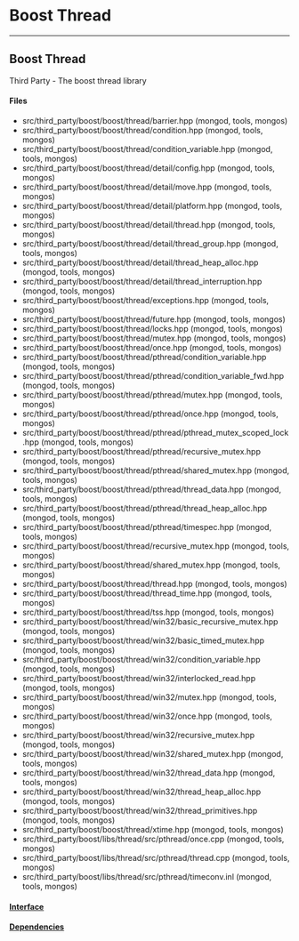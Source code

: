 # Boost Thread


-------------

## Boost Thread
Third Party - The boost thread library

#### Files
- src/third\_party/boost/boost/thread/barrier.hpp   (mongod, tools, mongos)
- src/third\_party/boost/boost/thread/condition.hpp   (mongod, tools, mongos)
- src/third\_party/boost/boost/thread/condition\_variable.hpp   (mongod, tools, mongos)
- src/third\_party/boost/boost/thread/detail/config.hpp   (mongod, tools, mongos)
- src/third\_party/boost/boost/thread/detail/move.hpp   (mongod, tools, mongos)
- src/third\_party/boost/boost/thread/detail/platform.hpp   (mongod, tools, mongos)
- src/third\_party/boost/boost/thread/detail/thread.hpp   (mongod, tools, mongos)
- src/third\_party/boost/boost/thread/detail/thread\_group.hpp   (mongod, tools, mongos)
- src/third\_party/boost/boost/thread/detail/thread\_heap\_alloc.hpp   (mongod, tools, mongos)
- src/third\_party/boost/boost/thread/detail/thread\_interruption.hpp   (mongod, tools, mongos)
- src/third\_party/boost/boost/thread/exceptions.hpp   (mongod, tools, mongos)
- src/third\_party/boost/boost/thread/future.hpp   (mongod, tools, mongos)
- src/third\_party/boost/boost/thread/locks.hpp   (mongod, tools, mongos)
- src/third\_party/boost/boost/thread/mutex.hpp   (mongod, tools, mongos)
- src/third\_party/boost/boost/thread/once.hpp   (mongod, tools, mongos)
- src/third\_party/boost/boost/thread/pthread/condition\_variable.hpp   (mongod, tools, mongos)
- src/third\_party/boost/boost/thread/pthread/condition\_variable\_fwd.hpp   (mongod, tools, mongos)
- src/third\_party/boost/boost/thread/pthread/mutex.hpp   (mongod, tools, mongos)
- src/third\_party/boost/boost/thread/pthread/once.hpp   (mongod, tools, mongos)
- src/third\_party/boost/boost/thread/pthread/pthread\_mutex\_scoped\_lock.hpp   (mongod, tools, mongos)
- src/third\_party/boost/boost/thread/pthread/recursive\_mutex.hpp   (mongod, tools, mongos)
- src/third\_party/boost/boost/thread/pthread/shared\_mutex.hpp   (mongod, tools, mongos)
- src/third\_party/boost/boost/thread/pthread/thread\_data.hpp   (mongod, tools, mongos)
- src/third\_party/boost/boost/thread/pthread/thread\_heap\_alloc.hpp   (mongod, tools, mongos)
- src/third\_party/boost/boost/thread/pthread/timespec.hpp   (mongod, tools, mongos)
- src/third\_party/boost/boost/thread/recursive\_mutex.hpp   (mongod, tools, mongos)
- src/third\_party/boost/boost/thread/shared\_mutex.hpp   (mongod, tools, mongos)
- src/third\_party/boost/boost/thread/thread.hpp   (mongod, tools, mongos)
- src/third\_party/boost/boost/thread/thread\_time.hpp   (mongod, tools, mongos)
- src/third\_party/boost/boost/thread/tss.hpp   (mongod, tools, mongos)
- src/third\_party/boost/boost/thread/win32/basic\_recursive\_mutex.hpp   (mongod, tools, mongos)
- src/third\_party/boost/boost/thread/win32/basic\_timed\_mutex.hpp   (mongod, tools, mongos)
- src/third\_party/boost/boost/thread/win32/condition\_variable.hpp   (mongod, tools, mongos)
- src/third\_party/boost/boost/thread/win32/interlocked\_read.hpp   (mongod, tools, mongos)
- src/third\_party/boost/boost/thread/win32/mutex.hpp   (mongod, tools, mongos)
- src/third\_party/boost/boost/thread/win32/once.hpp   (mongod, tools, mongos)
- src/third\_party/boost/boost/thread/win32/recursive\_mutex.hpp   (mongod, tools, mongos)
- src/third\_party/boost/boost/thread/win32/shared\_mutex.hpp   (mongod, tools, mongos)
- src/third\_party/boost/boost/thread/win32/thread\_data.hpp   (mongod, tools, mongos)
- src/third\_party/boost/boost/thread/win32/thread\_heap\_alloc.hpp   (mongod, tools, mongos)
- src/third\_party/boost/boost/thread/win32/thread\_primitives.hpp   (mongod, tools, mongos)
- src/third\_party/boost/boost/thread/xtime.hpp   (mongod, tools, mongos)
- src/third\_party/boost/libs/thread/src/pthread/once.cpp   (mongod, tools, mongos)
- src/third\_party/boost/libs/thread/src/pthread/thread.cpp   (mongod, tools, mongos)
- src/third\_party/boost/libs/thread/src/pthread/timeconv.inl   (mongod, tools, mongos)

#### [Interface](interface/0)

#### [Dependencies](dependencies/0)
